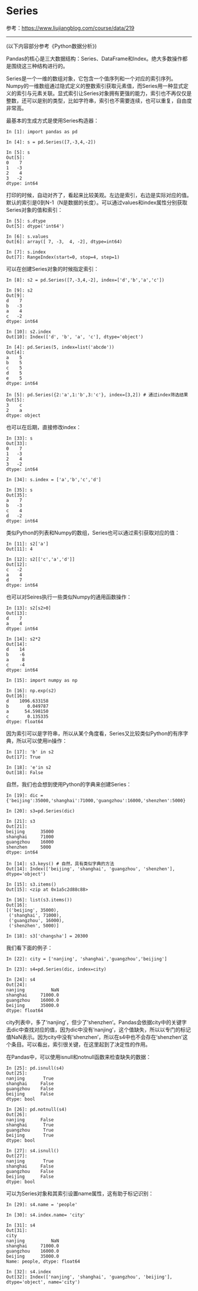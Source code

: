# Series

参考：https://www.liujiangblog.com/course/data/219

------

(以下内容部分参考《Python数据分析》)

Pandas的核心是三大数据结构：Series、DataFrame和Index。绝大多数操作都是围绕这三种结构进行的。

Series是一个一维的数组对象，它包含一个值序列和一个对应的索引序列。 Numpy的一维数组通过隐式定义的整数索引获取元素值，而Series用一种显式定义的索引与元素关联。显式索引让Series对象拥有更强的能力，索引也不再仅仅是整数，还可以是别的类型，比如字符串，索引也不需要连续，也可以重复，自由度非常高。

最基本的生成方式是使用Series构造器：

```
In [1]: import pandas as pd

In [4]: s = pd.Series([7,-3,4,-2])

In [5]: s
Out[5]:
0    7
1   -3
2    4
3   -2
dtype: int64
```

打印的时候，自动对齐了，看起来比较美观。左边是索引，右边是实际对应的值。默认的索引是0到N-1（N是数据的长度）。可以通过values和index属性分别获取Series对象的值和索引：

```
In [5]: s.dtype
Out[5]: dtype('int64')

In [6]: s.values
Out[6]: array([ 7, -3,  4, -2], dtype=int64)

In [7]: s.index
Out[7]: RangeIndex(start=0, stop=4, step=1)
```

可以在创建Series对象的时候指定索引：

```
In [8]: s2 = pd.Series([7,-3,4,-2], index=['d','b','a','c'])

In [9]: s2
Out[9]:
d    7
b   -3
a    4
c   -2
dtype: int64

In [10]: s2.index
Out[10]: Index(['d', 'b', 'a', 'c'], dtype='object')

In [4]: pd.Series(5, index=list('abcde'))
Out[4]:
a    5
b    5
c    5
d    5
e    5
dtype: int64

In [5]: pd.Series({2:'a',1:'b',3:'c'}, index=[3,2]) # 通过index筛选结果
Out[5]:
3    c
2    a
dtype: object
```

也可以在后期，直接修改index：

```
In [33]: s
Out[33]:
0    7
1   -3
2    4
3   -2
dtype: int64

In [34]: s.index = ['a','b','c','d']

In [35]: s
Out[35]:
a    7
b   -3
c    4
d   -2
dtype: int64
```

类似Python的列表和Numpy的数组，Series也可以通过索引获取对应的值：

```
In [11]: s2['a']
Out[11]: 4

In [12]: s2[['c','a','d']]
Out[12]:
c   -2
a    4
d    7
dtype: int64
```

也可以对Seires执行一些类似Numpy的通用函数操作：

```
In [13]: s2[s2>0]
Out[13]:
d    7
a    4
dtype: int64

In [14]: s2*2
Out[14]:
d    14
b    -6
a     8
c    -4
dtype: int64

In [15]: import numpy as np

In [16]: np.exp(s2)
Out[16]:
d    1096.633158
b       0.049787
a      54.598150
c       0.135335
dtype: float64
```

因为索引可以是字符串，所以从某个角度看，Series又比较类似Python的有序字典，所以可以使用in操作：

```
In [17]: 'b' in s2
Out[17]: True

In [18]: 'e'in s2
Out[18]: False
```

自然，我们也会想到使用Python的字典来创建Series：

```
In [19]: dic = {'beijing':35000,'shanghai':71000,'guangzhou':16000,'shenzhen':5000}

In [20]: s3=pd.Series(dic)

In [21]: s3
Out[21]:
beijing      35000
shanghai     71000
guangzhou    16000
shenzhen     5000
dtype: int64

In [14]: s3.keys() # 自然，具有类似字典的方法
Out[14]: Index(['beijing', 'shanghai', 'guangzhou', 'shenzhen'], dtype='object')

In [15]: s3.items()
Out[15]: <zip at 0x1a5c2d88c88>

In [16]: list(s3.items())
Out[16]:
[('beijing', 35000),
 ('shanghai', 71000),
 ('guangzhou', 16000),
 ('shenzhen', 5000)]

In [18]: s3['changsha'] = 20300
```

我们看下面的例子：

```
In [22]: city = ['nanjing', 'shanghai','guangzhou','beijing']

In [23]: s4=pd.Series(dic, index=city)

In [24]: s4
Out[24]:
nanjing          NaN
shanghai     71000.0
guangzhou    16000.0
beijing      35000.0
dtype: float64
```

city列表中，多了‘nanjing’，但少了‘shenzhen’。Pandas会依据city中的关键字去dic中查找对应的值，因为dic中没有‘nanjing’，这个值缺失，所以以专门的标记值NaN表示。因为city中没有‘shenzhen’，所以在s4中也不会存在‘shenzhen’这个条目。可以看出，索引很关键，在这里起到了决定性的作用。

在Pandas中，可以使用isnull和notnull函数来检查缺失的数据：

```
In [25]: pd.isnull(s4)
Out[25]:
nanjing       True
shanghai     False
guangzhou    False
beijing      False
dtype: bool

In [26]: pd.notnull(s4)
Out[26]:
nanjing      False
shanghai      True
guangzhou     True
beijing       True
dtype: bool

In [27]: s4.isnull()
Out[27]:
nanjing       True
shanghai     False
guangzhou    False
beijing      False
dtype: bool
```

可以为Series对象和其索引设置name属性，这有助于标记识别：

```
In [29]: s4.name = 'people'

In [30]: s4.index.name= 'city'

In [31]: s4
Out[31]:
city
nanjing          NaN
shanghai     71000.0
guangzhou    16000.0
beijing      35000.0
Name: people, dtype: float64

In [32]: s4.index
Out[32]: Index(['nanjing', 'shanghai', 'guangzhou', 'beijing'], dtype='object', name='city')
```
